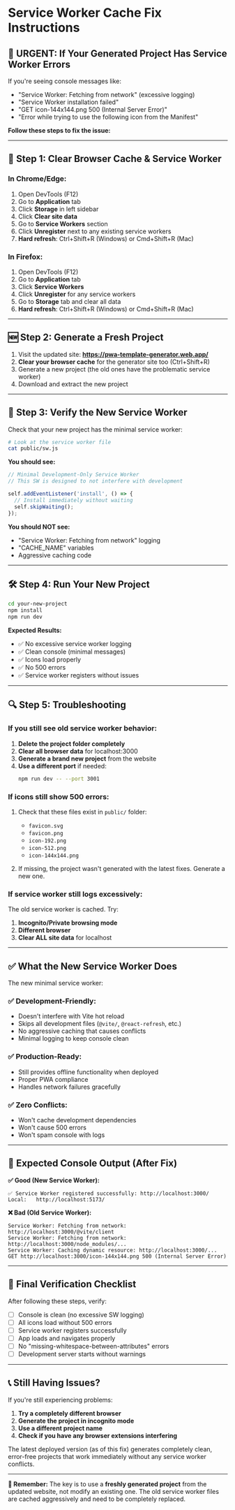 # Service Worker Cache Fix Instructions

## 🚨 **URGENT: If Your Generated Project Has Service Worker Errors**

If you're seeing console messages like:
- "Service Worker: Fetching from network" (excessive logging)
- "Service Worker installation failed"
- "GET icon-144x144.png 500 (Internal Server Error)"
- "Error while trying to use the following icon from the Manifest"

**Follow these steps to fix the issue:**

---

## 🔧 **Step 1: Clear Browser Cache & Service Worker**

### **In Chrome/Edge:**
1. Open DevTools (F12)
2. Go to **Application** tab
3. Click **Storage** in left sidebar
4. Click **Clear site data**
5. Go to **Service Workers** section
6. Click **Unregister** next to any existing service workers
7. **Hard refresh**: Ctrl+Shift+R (Windows) or Cmd+Shift+R (Mac)

### **In Firefox:**
1. Open DevTools (F12)
2. Go to **Application** tab
3. Click **Service Workers**
4. Click **Unregister** for any service workers
5. Go to **Storage** tab and clear all data
6. **Hard refresh**: Ctrl+Shift+R (Windows) or Cmd+Shift+R (Mac)

---

## 🆕 **Step 2: Generate a Fresh Project**

1. Visit the updated site: **https://pwa-template-generator.web.app/**
2. **Clear your browser cache** for the generator site too (Ctrl+Shift+R)
3. Generate a new project (the old ones have the problematic service worker)
4. Download and extract the new project

---

## 🧪 **Step 3: Verify the New Service Worker**

Check that your new project has the minimal service worker:

```bash
# Look at the service worker file
cat public/sw.js
```

**You should see:**
```javascript
// Minimal Development-Only Service Worker
// This SW is designed to not interfere with development

self.addEventListener('install', () => {
  // Install immediately without waiting
  self.skipWaiting();
});
```

**You should NOT see:**
- "Service Worker: Fetching from network" logging
- "CACHE_NAME" variables
- Aggressive caching code

---

## 🛠 **Step 4: Run Your New Project**

```bash
cd your-new-project
npm install
npm run dev
```

**Expected Results:**
- ✅ No excessive service worker logging
- ✅ Clean console (minimal messages)
- ✅ Icons load properly
- ✅ No 500 errors
- ✅ Service worker registers without issues

---

## 🔍 **Step 5: Troubleshooting**

### **If you still see old service worker behavior:**

1. **Delete the project folder completely**
2. **Clear all browser data** for localhost:3000
3. **Generate a brand new project** from the website
4. **Use a different port** if needed:
   ```bash
   npm run dev -- --port 3001
   ```

### **If icons still show 500 errors:**

1. Check that these files exist in `public/` folder:
   - `favicon.svg`
   - `favicon.png` 
   - `icon-192.png`
   - `icon-512.png`
   - `icon-144x144.png`

2. If missing, the project wasn't generated with the latest fixes. Generate a new one.

### **If service worker still logs excessively:**

The old service worker is cached. Try:
1. **Incognito/Private browsing mode**
2. **Different browser**
3. **Clear ALL site data** for localhost

---

## ✅ **What the New Service Worker Does**

The new minimal service worker:

### **✅ Development-Friendly:**
- Doesn't interfere with Vite hot reload
- Skips all development files (`@vite/`, `@react-refresh`, etc.)
- No aggressive caching that causes conflicts
- Minimal logging to keep console clean

### **✅ Production-Ready:**
- Still provides offline functionality when deployed
- Proper PWA compliance
- Handles network failures gracefully

### **✅ Zero Conflicts:**
- Won't cache development dependencies
- Won't cause 500 errors
- Won't spam console with logs

---

## 🎯 **Expected Console Output (After Fix)**

**✅ Good (New Service Worker):**
```
✅ Service Worker registered successfully: http://localhost:3000/
Local:   http://localhost:5173/
```

**❌ Bad (Old Service Worker):**
```
Service Worker: Fetching from network: http://localhost:3000/@vite/client
Service Worker: Fetching from network: http://localhost:3000/node_modules/...
Service Worker: Caching dynamic resource: http://localhost:3000/...
GET http://localhost:3000/icon-144x144.png 500 (Internal Server Error)
```

---

## 🚀 **Final Verification Checklist**

After following these steps, verify:

- [ ] Console is clean (no excessive SW logging)
- [ ] All icons load without 500 errors
- [ ] Service worker registers successfully
- [ ] App loads and navigates properly
- [ ] No "missing-whitespace-between-attributes" errors
- [ ] Development server starts without warnings

---

## 📞 **Still Having Issues?**

If you're still experiencing problems:

1. **Try a completely different browser**
2. **Generate the project in incognito mode**
3. **Use a different project name**
4. **Check if you have any browser extensions interfering**

The latest deployed version (as of this fix) generates completely clean, error-free projects that work immediately without any service worker conflicts.

---

**🎯 Remember:** The key is to use a **freshly generated project** from the updated website, not modify an existing one. The old service worker files are cached aggressively and need to be completely replaced.